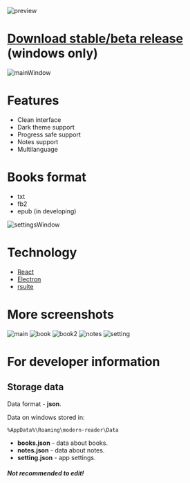 ![preview](https://i.ibb.co/xgK20gh/preview.png)


# [Download stable/beta release](https://github.com/mrreads/modern-reader/releases) (windows only)
![mainWindow](https://i.ibb.co/LdzhLp0/1.png)

# Features

- Clean interface
- Dark theme support
- Progress safe support
- Notes support
- Multilanguage

# Books format

- txt
- fb2
- epub (in developing)

![settingsWindow](https://i.ibb.co/x28XWQP/5.png)

# Technology

- [React](https://reactjs.org/)
- [Electron](https://www.electronjs.org/)
- [rsuite](https://github.com/rsuite/rsuite)

# More screenshots
![main](https://i.ibb.co/935YLtx/6.png)
![book](https://i.ibb.co/rxFR3vS/2.png)
![book2](https://i.ibb.co/cLStBXd/3.png)
![notes](https://i.ibb.co/WHrgXfs/4.png)
![setting](https://i.ibb.co/XSWH9Jx/7.png)

# For developer information

## Storage data

Data format - **json**.

Data on windows stored in:

```%AppData%\Roaming\modern-reader\Data```

- **books.json** - data about books.
- **notes.json** - data about notes.
- **setting.json** - app settings.

##### Not recommended to edit!

